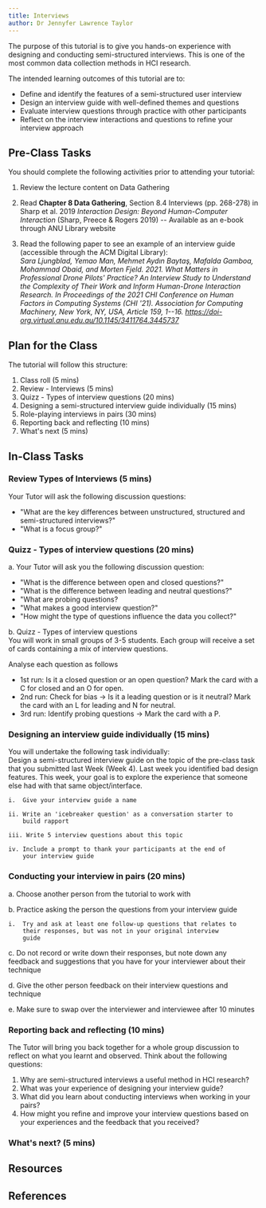 ```yaml
---
title: Interviews
author: Dr Jennyfer Lawrence Taylor
---
```


The purpose of this tutorial is to give you hands-on experience with
designing and conducting semi-structured interviews. This is one of the
most common data collection methods in HCI research.

The intended learning outcomes of this tutorial are to:

- Define and identify the features of a semi-structured user interview
- Design an interview guide with well-defined themes and questions
- Evaluate interview questions through practice with other participants
- Reflect on the interview interactions and questions to refine your
  interview approach

## Pre-Class Tasks

You should complete the following activities prior to attending your
tutorial:

1.  Review the lecture content on Data Gathering

2.  Read **Chapter 8 Data Gathering**, Section 8.4 Interviews (pp.
    268-278) in Sharp et al. 2019 *Interaction Design: Beyond
    Human-Computer Interaction* (Sharp, Preece & Rogers 2019) --
    Available as an e-book through ANU Library website

3.  Read the following paper to see an example of an interview guide
    (accessible through the ACM Digital Library):\
    *Sara Ljungblad, Yemao Man, Mehmet Aydın Baytaş, Mafalda Gamboa,
    Mohammad Obaid, and Morten Fjeld. 2021. What Matters in Professional
    Drone Pilots' Practice? An Interview Study to Understand the
    Complexity of Their Work and Inform Human-Drone Interaction
    Research. In Proceedings of the 2021 CHI Conference on Human Factors
    in Computing Systems (CHI \'21). Association for Computing
    Machinery, New York, NY, USA, Article 159, 1--16.
    <https://doi-org.virtual.anu.edu.au/10.1145/3411764.3445737>*

<!-- something like write 5 questions about _something_ -->
<!-- post on the forum, comment on someone elses post (?) what aspect? -->


## Plan for the Class

<!-- scaffolding the group activities, reflections on the question (open, closed), what is the answer, what is expected/needed, what is the goal? -->
<!-- probing question, leading questions,  -->


<!-- 10 minutes for roll and start up -->
<!-- 5 mins for announcements -->
<!-- maybe first 30 minutes is about critique, categorisation and improvement of the questions from the pre-class tasks -->
<!-- next 45 role-playing -->

The tutorial will follow this structure:
1.  Class roll (5 mins)
2.  Review - Interviews (5 mins)
3.  Quizz - Types of interview questions (20 mins)
4.  Designing a semi-structured interview guide individually (15 mins)
5.  Role-playing interviews in pairs (30 mins)
6.  Reporting back and reflecting (10 mins)
7.  What's next (5 mins)

## In-Class Tasks

### Review Types of Interviews (5 mins)
Your Tutor will ask the following discussion questions: 
- "What are the key differences between unstructured, structured and semi-structured interviews?" 
- "What is a focus group?"

### Quizz - Types of interview questions (20 mins)
a. Your Tutor will ask you the following discussion question:
- "What is the difference between open and closed questions?"
- "What is the difference between leading and neutral questions?"
- "What are probing questions?
- "What makes a good interview question?"
- "How might the type of questions influence the data you collect?"

b. Quizz - Types of interview questions  
You will work in small groups of 3-5 students. Each group will receive a set of cards containing a mix of interview questions.
<!--to scaffold cogntive load and structure their analysis process: --> 
Analyse each question as follows
- 1st run: Is it a closed question or an open question? Mark the card with a C for closed and an O for open.
- 2nd run: Check for bias -> Is it a leading question or is it neutral? Mark the card with an L for leading and N for neutral.
- 3rd run: Identify probing questions -> Mark the card with a P.

### Designing an interview guide individually (15 mins)
You will undertake the following task individually:  
Design a semi-structured interview guide on the topic of the pre-class task that you submitted last Week (Week 4). Last week you identified bad design features. This week, your goal is to explore the experience that someone else had with that same object/interface.

    i.  Give your interview guide a name

    ii. Write an 'icebreaker question' as a conversation starter to
        build rapport

    iii. Write 5 interview questions about this topic

    iv. Include a prompt to thank your participants at the end of
        your interview guide
<!-- a.  Your Tutor will ask the following discussion question: How would
    you define a "semi-structured interview" in your own words? Why
    are semi-structured interviews a useful method in HCI research?

b.  You will undertake the following task individually: Design a
    semi-structured interview guide on the topic of "university
    students' experiences of online shopping":

    i.  Give your interview guide a name

    ii. Write an 'icebreaker question' as a conversation starter to
        build rapport

    iii. Write 5 interview questions about this topic

    iv. Include a prompt to thank your participants at the end of
        your interview guide
-->
### Conducting your interview in pairs (20 mins)

a.  Choose another person from the tutorial to work with

b.  Practice asking the person the questions from your interview
    guide

    i.  Try and ask at least one follow-up questions that relates to
        their responses, but was not in your original interview
        guide

c.  Do not record or write down their responses, but note down any
    feedback and suggestions that you have for your interviewer
    about their technique

d.  Give the other person feedback on their interview questions and
    technique

e.  Make sure to swap over the interviewer and interviewee after 10
    minutes

### Reporting back and reflecting (10 mins)
The Tutor will bring you back together for a whole group discussion to reflect on what you learnt and observed. Think about the following questions:
1. Why are semi-structured interviews a useful method in HCI research?
2. What was your experience of designing your interview guide?
3. What did you learn about conducting interviews when working in your pairs?
4. How might you refine and improve your interview questions based on your experiences and the feedback that you received?

<!--
1. Why are semi-structured interviews a useful method in HCI research?
2. What was your experience of designing your interview guide? How did you think of ideas for interview questions? Can you share some of your questions with the rest of the class?
3. What did you learn about conducting interviews when working in your pairs? What kinds of feedback did you receive from your interview partner?
4. How might you refine and improve your interview questions based on your experiences and the feedback that you received?
-->
### What's next? (5 mins)
## Resources



## References

